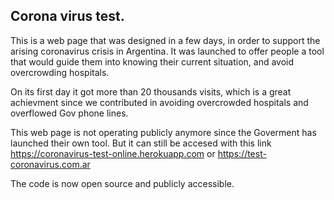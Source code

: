 

## Corona virus test.

This is a web page that was designed in a few days, in order to support the arising coronavirus crisis in Argentina.
It was launched to offer people a tool that would guide them into knowing their current situation, and avoid overcrowding hospitals.

On its first day it got more than 20 thousands visits, which is a great achievment since we contributed in avoiding overcrowded hospitals and overflowed Gov phone lines.

This web page is not operating publicly anymore since the Goverment has launched their own tool.
But it can still be accesed with this link https://coronavirus-test-online.herokuapp.com or https://test-coronavirus.com.ar

The code is now open source and publicly accessible.

